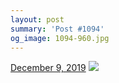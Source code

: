 ```yaml
---
layout: post
summary: 'Post #1094'
og_image: 1094-960.jpg
---
```


<p>
  <time>
    <a href="/1094">December 9, 2019</a>
  </time>
  <a href="/1094">
    <img src="{{ site.assets_url }}/1094-480.jpg" srcset="{{ site.assets_url }}/1094-240.jpg 240w, {{ site.assets_url }}/1094-480.jpg 480w, {{ site.assets_url }}/1094-720.jpg 720w, {{ site.assets_url }}/1094-960.jpg 960w" sizes="(min-width: 700px) 50vw, calc(100vw - 2rem)" />
  </a>
</p>
